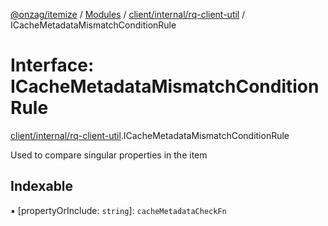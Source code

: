 [@onzag/itemize](../README.md) / [Modules](../modules.md) / [client/internal/rq-client-util](../modules/client_internal_rq_client_util.md) / ICacheMetadataMismatchConditionRule

# Interface: ICacheMetadataMismatchConditionRule

[client/internal/rq-client-util](../modules/client_internal_rq_client_util.md).ICacheMetadataMismatchConditionRule

Used to compare singular properties in the item

## Indexable

▪ [propertyOrInclude: `string`]: `cacheMetadataCheckFn`
